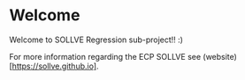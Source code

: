 # Welcome

Welcome to SOLLVE Regression sub-project!! :)

For more information regarding the ECP SOLLVE see (website)[https://sollve.github.io].
